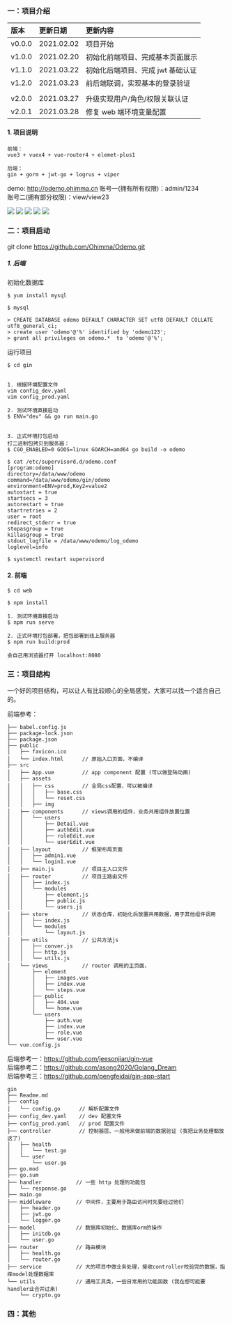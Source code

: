 ### 一：项目介绍

| 版本   | 更新日期   | 更新内容                          |
| :----- | :--------- | :-------------------------------- |
| v0.0.0 | 2021.02.02 | 项目开始                          |
| v1.0.0 | 2021.02.20 | 初始化前端项目、完成基本页面展示  |
| v1.1.0 | 2021.03.22 | 初始化后端项目、完成 jwt 基础认证 |
| v1.2.0 | 2021.03.23 | 前后端联调，实现基本的登录验证    |
|        |
| v2.0.0 | 2021.03.27 | 升级实现用户/角色/权限关联认证    |
| v2.0.1 | 2021.03.28 | 修复 web 端环境变量配置           |

#### 1. 项目说明

```
前端：
vue3 + vuex4 + vue-router4 + elemet-plus1

后端：
gin + gorm + jwt-go + logrus + viper
```

demo: <http://odemo.ohimma.cn>
账号一(拥有所有权限)：admin/1234  
账号二(拥有部分权限)：view/view23

![](./images/page_login.png)
![](./images/page_role.png)
![](./images/page_role_edit.png)
![](./images/page_user_add.png)
![](./images/page_auth.png)

### 二：项目启动

git clone https://github.com/Ohimma/Odemo.git

##### 1. 后端

初始化数据库

```
$ yum install mysql

$ mysql

> CREATE DATABASE odemo DEFAULT CHARACTER SET utf8 DEFAULT COLLATE utf8_general_ci;
> create user 'odemo'@'%' identified by 'odemo123';
> grant all privileges on odemo.*  to 'odemo'@'%';
```

运行项目

```
$ cd gin


1. 根据环境配置文件
vim config_dev.yaml
vim config_prod.yaml

2. 测试环境直接启动
$ ENV="dev" && go run main.go


3. 正式环境打包启动
打二进制包拷贝到服务器：
$ CGO_ENABLED=0 GOOS=linux GOARCH=amd64 go build -o odemo

$ cat /etc/supervisord.d/odemo.conf
[program:odemo]
directory=/data/www/odemo
command=/data/www/odemo/gin/odemo
environment=ENV=prod,Key2=value2
autostart = true
startsecs = 3
autorestart = true
startretries = 2
user = root
redirect_stderr = true
stopasgroup = true
killasgroup = true
stdout_logfile = /data/www/odemo/log_odemo
loglevel=info

$ systemctl restart supervisord

```

#### 2. 前端

```
$ cd web

$ npm install

1. 测试环境直接启动
$ npm run serve

2. 正式环境打包部署，把包部署到线上服务器
$ npm run build:prod

会自己用浏览器打开 localhost:8080
```

### 三：项目结构

一个好的项目结构，可以让人有比较顺心的全局感觉，大家可以找一个适合自己的。

前端参考：<me>

```
├── babel.config.js
├── package-lock.json
├── package.json
├── public
│   ├── favicon.ico
│   └── index.html      // 原始入口页面，不编译
├── src
│   ├── App.vue         // app component 配置 (可以做登陆动画)
│   ├── assets
│   │   ├── css         // 全局css配置，可以被编译
│   │   │   ├── base.css
│   │   │   └── reset.css
│   │   ├── img
│   ├── components      // views调用的组件，业务共用组件放置位置
│   │   └── users
│   │       ├── Detail.vue
│   │       ├── authEdit.vue
│   │       ├── roleEdit.vue
│   │       └── userEdit.vue
│   ├── layout          // 框架布局页面
│   │   ├── admin1.vue
│   │   └── login1.vue
│   ├── main.js         // 项目主入口文件
│   ├── router          // 项目主路由文件
│   │   ├── index.js
│   │   └── modules
│   │       ├── element.js
│   │       ├── public.js
│   │       └── users.js
│   ├── store           // 状态仓库，初始化后放置共用数据，用于其他组件调用
│   │   ├── index.js
│   │   └── modules
│   │       └── layout.js
│   ├── utils           // 公共方法js
│   │   ├── conver.js
│   │   ├── http.js
│   │   └── utils.js
│   └── views           // router 调用的主页面，
│       ├── element
│       │   ├── images.vue
│       │   ├── index.vue
│       │   └── steps.vue
│       ├── public
│       │   ├── 404.vue
│       │   └── home.vue
│       └── users
│           ├── auth.vue
│           ├── index.vue
│           ├── role.vue
│           └── user.vue
└── vue.config.js
```

后端参考一：<https://github.com/jeesonjian/gin-vue>  
后端参考二：<https://github.com/asong2020/Golang_Dream>  
后端参考三：<https://github.com/pengfeidai/gin-app-start>

```
gin
├── Readme.md
├── config
│   └── config.go      // 解析配置文件
├── config_dev.yaml    // dev 配置文件
├── config_prod.yaml   // prod 配置文件
├── controller         // 控制器层、一般用来做前端的数据验证 (我把业务处理都放这了)
│   ├── health
│   │   └── test.go
│   └── user
│       └── user.go
├── go.mod
├── go.sum
├── handler           // 一些 http 处理的功能包
│   └── response.go
├── main.go
├── middleware        // 中间件，主要用于路由访问时先要经过他们
│   ├── header.go
│   ├── jwt.go
│   └── logger.go
├── model             // 数据库初始化、数据库orm的操作
│   ├── initdb.go
│   └── user.go
├── router            // 路由模块
│   ├── health.go
│   └── router.go
├── service           // 大的项目中做业务处理，接收controller校验完的数据，指挥model处理数据库
└── utils             // 通用工具类，一些日常用的功能函数 (我在想可能要handler业合并过来)
    └── crypto.go

```

### 四：其他
